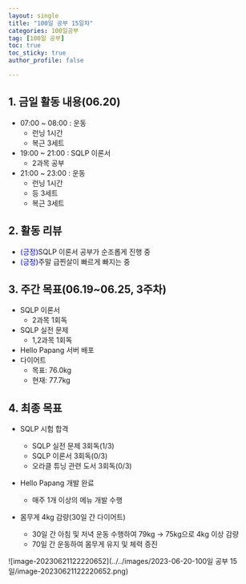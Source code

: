 ```yaml
---
layout: single
title: "100일 공부 15일차"
categories: 100일공부
tag: [100일 공부]
toc: true
toc_sticky: true
author_profile: false

---
```


## 1. 금일 활동 내용(06.20)

* 07:00 ~ 08:00 : 운동
  * 런닝 1시간
  * 복근 3세트
* 19:00 ~ 21:00 : SQLP 이론서
  *  2과목 공부
* 21:00 ~ 23:00 : 운동
  * 런닝 1시간
  * 등 3세트
  * 복근 3세트



## 2. 활동 리뷰

* <span style = "color:blue">(긍정)</span>SQLP 이론서 공부가 순조롭게 진행 중
* <span style = "color:blue">(긍정)</span>주말 급찐살이 빠르게 빠지는 중



##  3. 주간 목표(06.19~06.25, 3주차)

* SQLP 이론서 
  * 2과목 1회독
* SQLP 실전 문제
  * 1,2과목 1회독
* Hello Papang 서버 배포 
* 다이어트
  * 목표: 76.0kg
  * 현재: 77.7kg



## 4. 최종 목표

* SQLP 시험 합격
  * SQLP 실전 문제 3회독(1/3)
  * SQLP 이론서 3회독(0/3)
  * 오라클 튜닝 관련 도서 3회독(0/3)
* Hello Papang 개발 완료
  * 매주 1개 이상의 메뉴 개발 수행

* 몸무게 4kg 감량(30일 간 다이어트)
  * 30일 간 아침 및 저녁 운동 수행하여 79kg -> 75kg으로 4kg 이상 감량
  * 70일 간 운동하여 몸무게 유지 및 체력 증진

![image-20230621122220652](../../images/2023-06-20-100일 공부 15일/image-20230621122220652.png)

